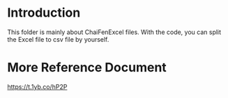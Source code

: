 # Introduction
This folder is mainly about ChaiFenExcel files. With the code, you can split the Excel file to csv file by yourself.

# More Reference Document
https://t.1yb.co/hP2P

